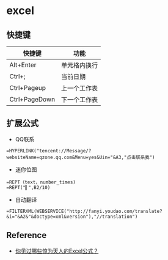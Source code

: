 # excel

## 快捷键

| 快捷键        | 功能         |
| ------------- | ------------ |
| Alt+Enter     | 单元格内换行 |
| Ctrl+;| 当前日期 |
| Ctrl+Pageup   | 上一个工作表 |
| Ctrl+PageDown | 下一个工作表 |

## 扩展公式

- QQ联系

```excel
=HYPERLINK("tencent://Message/?websiteName=qzone.qq.com&Menu=yes&Uin="&A3,"点击联系我")
```

- 迷你位图

```excel
=REPT（text，number_times)
=REPT("▍",B2/10)
```

- 自动翻译

```excel
=FILTERXML(WEBSERVICE("http://fanyi.youdao.com/translate?&i="&A2&"&doctype=xml&version"),"//translation")
```

## Reference
- [你见过哪些惊为天人的Excel公式？](https://www.toutiao.com/i6535451547000635907/)